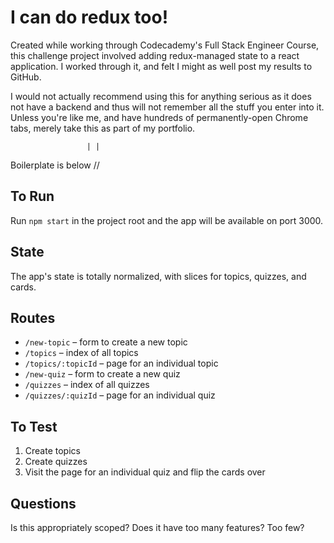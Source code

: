 # I can do redux too!

Created while working through Codecademy's Full Stack Engineer Course, this challenge project involved adding redux-managed state to a react application. I worked through it, and felt I might as well post my results to GitHub. 

I would not actually recommend using this for anything serious as it does not have a backend and thus will not remember all the stuff you enter into it. Unless you're like me, and have hundreds of permanently-open Chrome tabs, merely take this as part of my portfolio.

                     | |
Boilerplate is below \/\/

## To Run

Run `npm start` in the project root and the app will be available on port 3000.

## State

The app's state is totally normalized, with slices for topics, quizzes, and cards.

## Routes

- `/new-topic` – form to create a new topic
- `/topics` – index of all topics
- `/topics/:topicId` – page for an individual topic
- `/new-quiz` – form to create a new quiz
- `/quizzes` – index of all quizzes
- `/quizzes/:quizId` – page for an individual quiz

## To Test

1. Create topics
2. Create quizzes
3. Visit the page for an individual quiz and flip the cards over

## Questions

Is this appropriately scoped? Does it have too many features? Too few?

